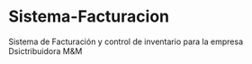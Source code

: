 # Sistema-Facturacion
Sistema de Facturación y control de inventario para la empresa Dsictribuidora M&amp;M
